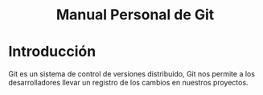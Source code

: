<h1 style="text-align: center;">Manual Personal de Git</h1>

# Introducción
Git es un sistema de control de versiones distribuido, Git nos permite a los desarrolladores llevar un registro de los cambios en nuestros proyectos.